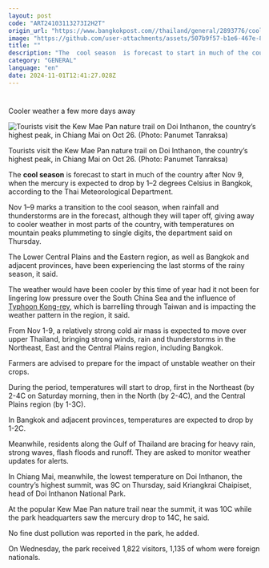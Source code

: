 ```yaml
---
layout: post
code: "ART24103113273I2H2T"
origin_url: "https://www.bangkokpost.com//thailand/general/2893776/cooler-weather-a-few-more-days-away"
image: "https://github.com/user-attachments/assets/507b9f57-b1e6-467e-8ae8-532313b27524"
title: ""
description: "The  cool season  is forecast to start in much of the country after Nov 9, when the mercury is expected to drop by 1–2 degrees Celsius in Bangkok, according to the Thai Meteorological Department."
category: "GENERAL"
language: "en"
date: 2024-11-01T12:41:27.028Z
---
```


# 

Cooler weather a few more days away

![Tourists visit the Kew Mae Pan nature trail on Doi Inthanon, the country’s highest peak, in Chiang Mai on Oct 26. (Photo: Panumet Tanraksa)](https://github.com/user-attachments/assets/4ca15cb3-06f2-45f2-8e07-d3d7ef5d1085)

Tourists visit the Kew Mae Pan nature trail on Doi Inthanon, the country’s highest peak, in Chiang Mai on Oct 26. (Photo: Panumet Tanraksa)

The **cool season** is forecast to start in much of the country after Nov 9, when the mercury is expected to drop by 1–2 degrees Celsius in Bangkok, according to the Thai Meteorological Department.

Nov 1–9 marks a transition to the cool season, when rainfall and thunderstorms are in the forecast, although they will taper off, giving away to cooler weather in most parts of the country, with temperatures on mountain peaks plummeting to single digits, the department said on Thursday.

The Lower Central Plains and the Eastern region, as well as Bangkok and adjacent provinces, have been experiencing the last storms of the rainy season, it said.

The weather would have been cooler by this time of year had it not been for lingering low pressure over the South China Sea and the influence of [Typhoon Kong-rey](https://www.bangkokpost.com/world/2893666/typhoon-kong-rey-hits-taiwan-as-shanghai-braces-for-downpour), which is barrelling through Taiwan and is impacting the weather pattern in the region, it said.

From Nov 1-9, a relatively strong cold air mass is expected to move over upper Thailand, bringing strong winds, rain and thunderstorms in the Northeast, East and the Central Plains region, including Bangkok.

Farmers are advised to prepare for the impact of unstable weather on their crops.

During the period, temperatures will start to drop, first in the Northeast (by 2-4C on Saturday morning, then in the North (by 2-4C), and the Central Plains region (by 1-3C).

In Bangkok and adjacent provinces, temperatures are expected to drop by 1-2C.

Meanwhile, residents along the Gulf of Thailand are bracing for heavy rain, strong waves, flash floods and runoff. They are asked to monitor weather updates for alerts.

In Chiang Mai, meanwhile, the lowest temperature on Doi Inthanon, the country’s highest summit, was 9C on Thursday, said Kriangkrai Chaipiset, head of Doi Inthanon National Park.

At the popular Kew Mae Pan nature trail near the summit, it was 10C while the park headquarters saw the mercury drop to 14C, he said.

No fine dust pollution was reported in the park, he added.

On Wednesday, the park received 1,822 visitors, 1,135 of whom were foreign nationals.